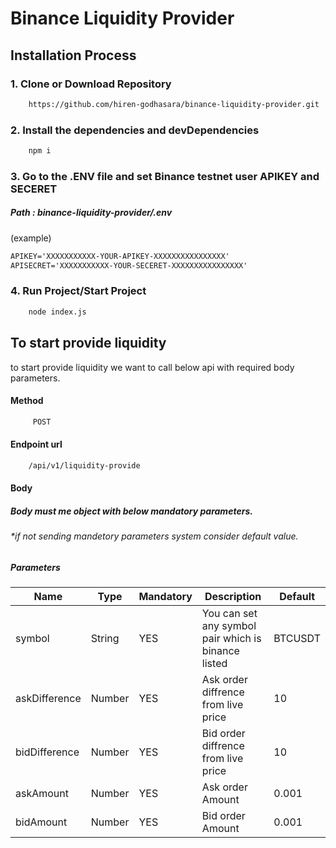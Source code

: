 # Binance Liquidity Provider

## Installation Process

### 1. Clone or Download Repository
```html
    https://github.com/hiren-godhasara/binance-liquidity-provider.git
```
### 2. Install the dependencies and devDependencies
```html
    npm i
```
### 3. Go to the  .ENV file and set Binance testnet user APIKEY and SECERET 
##### Path :  binance-liquidity-provider/.env
(example)
```html
APIKEY='XXXXXXXXXXX-YOUR-APIKEY-XXXXXXXXXXXXXXXX'
APISECRET='XXXXXXXXXXX-YOUR-SECERET-XXXXXXXXXXXXXXXX'
```
### 4. Run Project/Start Project  
```html
    node index.js
```
## To start provide liquidity 
to start provide liquidity we want to call below api with required body parameters.  
#### Method 
```html
     POST 
```
#### Endpoint url 
```html
    /api/v1/liquidity-provide
```
#### Body 
##### Body must me object with below mandatory parameters.
###### *if not sending mandetory parameters system consider default value. 
##### Parameters

| Name | Type | Mandatory | Description |  Default |
| ------ | ------ |------|-----|-----|
| symbol | String | YES | You can set any symbol pair which is binance listed | BTCUSDT
| askDifference | Number | YES  |  Ask order diffrence from live price| 10 
| bidDifference | Number | YES |  Bid order diffrence from live price| 10 
| askAmount | Number | YES |  Ask order Amount | 0.001
| bidAmount | Number | YES |  Bid  order Amount | 0.001
